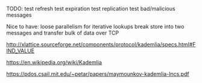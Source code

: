 TODO:
    test refresh
    test expiration
    test replication
    test bad/malicious messages

Nice to have:
    loose parallelism for iterative lookups
    break store into two messages and transfer bulk of data over TCP

http://xlattice.sourceforge.net/components/protocol/kademlia/specs.html#FIND_VALUE

https://en.wikipedia.org/wiki/Kademlia

https://pdos.csail.mit.edu/~petar/papers/maymounkov-kademlia-lncs.pdf
